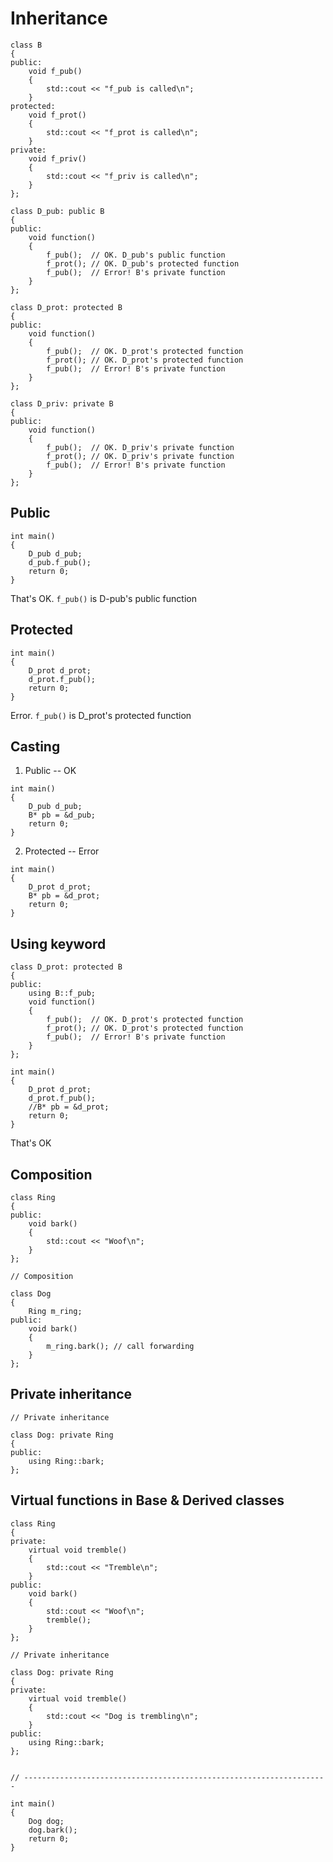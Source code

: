 # Inheritance

```
class B
{
public:
	void f_pub()
	{
		std::cout << "f_pub is called\n";
	}
protected:
	void f_prot()
	{
		std::cout << "f_prot is called\n";
	}
private:
	void f_priv()
	{
		std::cout << "f_priv is called\n";
	}
};

class D_pub: public B
{
public:
	void function()
	{
		f_pub();  // OK. D_pub's public function
		f_prot(); // OK. D_pub's protected function
		f_pub();  // Error! B's private function
	}
};

class D_prot: protected B
{
public:
	void function()
	{
		f_pub();  // OK. D_prot's protected function
		f_prot(); // OK. D_prot's protected function
		f_pub();  // Error! B's private function
	}
};

class D_priv: private B
{
public:
	void function()
	{
		f_pub();  // OK. D_priv's private function
		f_prot(); // OK. D_priv's private function
		f_pub();  // Error! B's private function
	}
};
```

## Public

```
int main()
{
	D_pub d_pub;
	d_pub.f_pub();
	return 0;
}
```

That's OK. `f_pub()` is D-pub's public function

## Protected

```
int main()
{
	D_prot d_prot;
	d_prot.f_pub();
	return 0;
}
```

Error. `f_pub()` is D_prot's protected function

## Casting 

1. Public -- OK

```
int main()
{
	D_pub d_pub;
	B* pb = &d_pub;
	return 0;
}
```

2. Protected -- Error

```
int main()
{
	D_prot d_prot;
	B* pb = &d_prot;
	return 0;
}
```

## Using keyword

```
class D_prot: protected B
{
public:
	using B::f_pub;
	void function()
	{
		f_pub();  // OK. D_prot's protected function
		f_prot(); // OK. D_prot's protected function
		f_pub();  // Error! B's private function
	}
};

int main()
{
	D_prot d_prot;
	d_prot.f_pub();
	//B* pb = &d_prot;
	return 0;
}
```

That's OK

## Composition

```
class Ring
{
public:
	void bark()
	{
		std::cout << "Woof\n";
	}
};

// Composition

class Dog
{
	Ring m_ring;
public:
	void bark()
	{
		m_ring.bark(); // call forwarding
	}
};
```

## Private inheritance

```
// Private inheritance

class Dog: private Ring
{
public:
	using Ring::bark;
};
```

## Virtual functions in Base & Derived classes

```
class Ring
{
private:
	virtual void tremble()
	{
		std::cout << "Tremble\n";
	}
public:
	void bark()
	{
		std::cout << "Woof\n";
		tremble();
	}
};

// Private inheritance

class Dog: private Ring
{
private:
	virtual void tremble()
	{
		std::cout << "Dog is trembling\n";
	}
public:
	using Ring::bark;
};


// --------------------------------------------------------------------

int main()
{
	Dog dog;
	dog.bark();
	return 0;
}
```